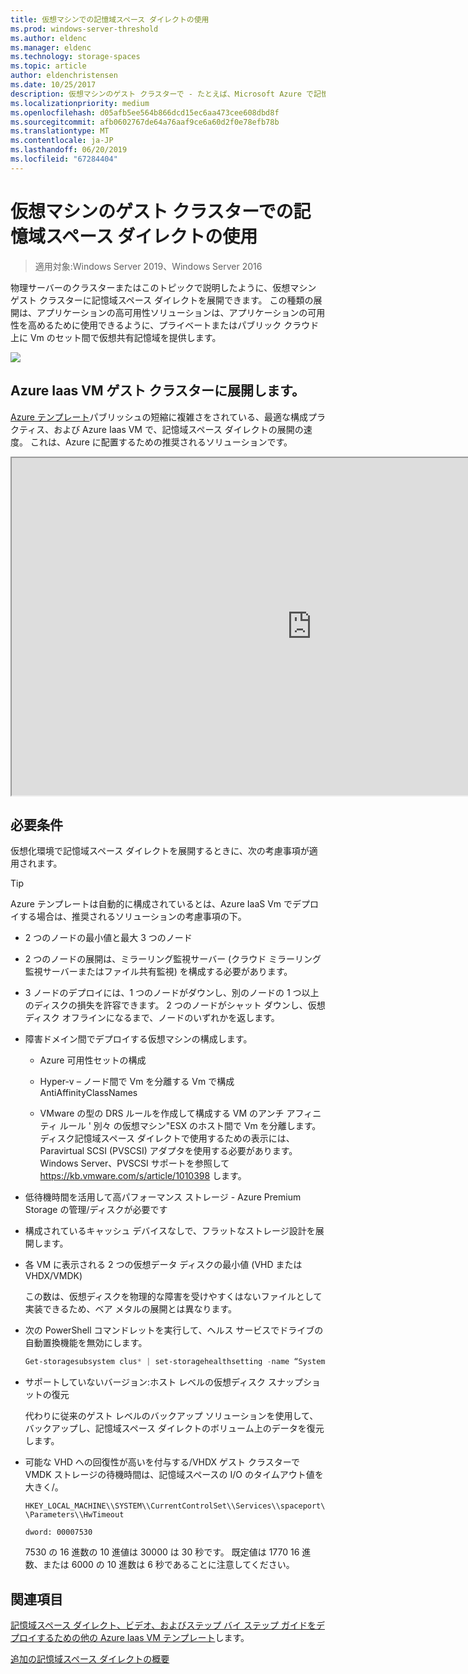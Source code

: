 ```yaml
---
title: 仮想マシンでの記憶域スペース ダイレクトの使用
ms.prod: windows-server-threshold
ms.author: eldenc
ms.manager: eldenc
ms.technology: storage-spaces
ms.topic: article
author: eldenchristensen
ms.date: 10/25/2017
description: 仮想マシンのゲスト クラスターで - たとえば、Microsoft Azure で記憶域スペース ダイレクトをデプロイする方法。
ms.localizationpriority: medium
ms.openlocfilehash: d05afb5ee564b866dcd15ec6aa473cee608dbd8f
ms.sourcegitcommit: afb0602767de64a76aaf9ce6a60d2f0e78efb78b
ms.translationtype: MT
ms.contentlocale: ja-JP
ms.lasthandoff: 06/20/2019
ms.locfileid: "67284404"
---
```

# <a name="using-storage-spaces-direct-in-guest-virtual-machine-clusters"></a>仮想マシンのゲスト クラスターでの記憶域スペース ダイレクトの使用

> 適用対象:Windows Server 2019、Windows Server 2016

物理サーバーのクラスターまたはこのトピックで説明したように、仮想マシン ゲスト クラスターに記憶域スペース ダイレクトを展開できます。 この種類の展開は、アプリケーションの高可用性ソリューションは、アプリケーションの可用性を高めるために使用できるように、プライベートまたはパブリック クラウド上に Vm のセット間で仮想共有記憶域を提供します。

![](media/storage-spaces-direct-in-vm/storage-spaces-direct-in-vm.png)

## <a name="deploying-in-azure-iaas-vm-guest-clusters"></a>Azure Iaas VM ゲスト クラスターに展開します。

[Azure テンプレート](https://github.com/robotechredmond/301-storage-spaces-direct-md)パブリッシュの短縮に複雑さをされている、最適な構成プラクティス、および Azure Iaas VM で、記憶域スペース ダイレクトの展開の速度。 これは、Azure に配置するための推奨されるソリューションです。

<iframe src="https://channel9.msdn.com/Series/Microsoft-Hybrid-Cloud-Best-Practices-for-IT-Pros/Step-by-Step-Deploy-Windows-Server-2016-Storage-Spaces-Direct-S2D-Cluster-in-Microsoft-Azure/player" width="960" height="540" allowfullscreen></iframe>

## <a name="requirements"></a>必要条件

仮想化環境で記憶域スペース ダイレクトを展開するときに、次の考慮事項が適用されます。

> [!TIP]
> Azure テンプレートは自動的に構成されているとは、Azure IaaS Vm でデプロイする場合は、推奨されるソリューションの考慮事項の下。

-   2 つのノードの最小値と最大 3 つのノード

-   2 つのノードの展開は、ミラーリング監視サーバー (クラウド ミラーリング監視サーバーまたはファイル共有監視) を構成する必要があります。

-   3 ノードのデプロイには、1 つのノードがダウンし、別のノードの 1 つ以上のディスクの損失を許容できます。  2 つのノードがシャット ダウンし、仮想ディスク オフラインになるまで、ノードのいずれかを返します。  

-   障害ドメイン間でデプロイする仮想マシンの構成します。

    -   Azure 可用性セットの構成

    -   Hyper-v – ノード間で Vm を分離する Vm で構成 AntiAffinityClassNames

    -   VMware の型の DRS ルールを作成して構成する VM のアンチ アフィニティ ルール ' 別々 の仮想マシン"ESX のホスト間で Vm を分離します。 ディスク記憶域スペース ダイレクトで使用するための表示には、Paravirtual SCSI (PVSCSI) アダプタを使用する必要があります。 Windows Server、PVSCSI サポートを参照して https://kb.vmware.com/s/article/1010398 します。

-   低待機時間を活用して高パフォーマンス ストレージ - Azure Premium Storage の管理/ディスクが必要です

-   構成されているキャッシュ デバイスなしで、フラットなストレージ設計を展開します。

-   各 VM に表示される 2 つの仮想データ ディスクの最小値 (VHD または VHDX/VMDK)

    この数は、仮想ディスクを物理的な障害を受けやすくはないファイルとして実装できるため、ベア メタルの展開とは異なります。

-   次の PowerShell コマンドレットを実行して、ヘルス サービスでドライブの自動置換機能を無効にします。

    ```powershell
    Get-storagesubsystem clus* | set-storagehealthsetting -name “System.Storage.PhysicalDisk.AutoReplace.Enabled” -value “False”
    ```

-   サポートしていないバージョン:ホスト レベルの仮想ディスク スナップショットの復元

    代わりに従来のゲスト レベルのバックアップ ソリューションを使用して、バックアップし、記憶域スペース ダイレクトのボリューム上のデータを復元します。

-   可能な VHD への回復性が高いを付与する/VHDX ゲスト クラスターで VMDK ストレージの待機時間は、記憶域スペースの I/O のタイムアウト値を大きく/。

    `HKEY_LOCAL_MACHINE\\SYSTEM\\CurrentControlSet\\Services\\spaceport\\Parameters\\HwTimeout`

    `dword: 00007530`

    7530 の 16 進数の 10 進値は 30000 は 30 秒です。 既定値は 1770 16 進数、または 6000 の 10 進数は 6 秒であることに注意してください。

## <a name="see-also"></a>関連項目

[記憶域スペース ダイレクト、ビデオ、およびステップ バイ ステップ ガイドをデプロイするための他の Azure Iaas VM テンプレート](https://techcommunity.microsoft.com/t5/Failover-Clustering/Deploying-IaaS-VM-Guest-Clusters-in-Microsoft-Azure/ba-p/372126)します。

[追加の記憶域スペース ダイレクトの概要](https://docs.microsoft.com/windows-server/storage/storage-spaces/storage-spaces-direct-overview)
